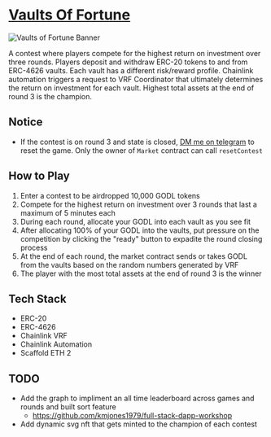 # [Vaults Of Fortune](https://vaults-of-fortune.vercel.app/)

![Vaults of Fortune Banner](https://vaults-of-fortune.vercel.app/banner.png)

A contest where players compete for the highest return on investment over three rounds. Players deposit and withdraw ERC-20 tokens to and from ERC-4626 vaults. Each vault has a different risk/reward profile. Chainlink automation triggers a request to VRF Coordinator that ultimately determines the return on investment for each vault. Highest total assets at the end of round 3 is the champion.

## Notice

- If the contest is on round 3 and state is closed, [DM me on telegram](https://t.me/mattpereira) to reset the game. Only the owner of `Market` contract can call `resetContest`

## How to Play

1. Enter a contest to be airdropped 10,000 GODL tokens
2. Compete for the highest return on investment over 3 rounds that last a maximum of 5 minutes each
3. During each round, allocate your GODL into each vault as you see fit
4. After allocating 100% of your GODL into the vaults, put pressure on the competition by clicking the "ready" button to expadite the round closing process
5. At the end of each round, the market contract sends or takes GODL from the vaults based on the random numbers generated by VRF
6. The player with the most total assets at the end of round 3 is the winner

## Tech Stack

- ERC-20
- ERC-4626
- Chainlink VRF
- Chainlink Automation
- Scaffold ETH 2

## TODO

- Add the graph to impliment an all time leaderboard across games and rounds and built sort feature
  - https://github.com/kmjones1979/full-stack-dapp-workshop
- Add dynamic svg nft that gets minted to the champion of each contest
